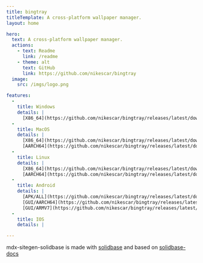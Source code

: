 ```yaml
---
title: bingtray
titleTemplate: A cross-platform wallpaper manager.
layout: home

hero:
  text: A cross-platform wallpaper manager.
  actions:
    - text: Readme
      link: /readme
    - theme: alt
      text: GitHub
      link: https://github.com/nikescar/bingtray
  image:
    src: /imgs/logo.png

features:
  - 
    title: Windows
    details: |
      [X86_64](https://github.com/nikescar/bingtray/releases/latest/download/bingtray-x86_64-pc-windows-msvc.tar.gz)
  - 
    title: MacOS
    details: |
      [X86_64](https://github.com/nikescar/bingtray/releases/latest/download/bingtray-x86_64-apple-darwin.tar.gz)
      [AARCH64](https://github.com/nikescar/bingtray/releases/latest/download/bingtray-aarch64-apple-darwin.tar.gz)
  - 
    title: Linux
    details: |
      [X86_64](https://github.com/nikescar/bingtray/releases/latest/download/bingtray-x86_64-unknown-linux-musl.tar.gz)
      [AARCH64](https://github.com/nikescar/bingtray/releases/latest/download/bingtray-aarch64-unknown-linux-musl.tar.gz)
  - 
    title: Android
    details: |
      [APK/ALL](https://github.com/nikescar/bingtray/releases/latest/download/bingtray-all-signed.apk)
      [GUI/AARCH64](https://github.com/nikescar/bingtray/releases/latest/download/bingtray-aarch64-linux-android.tar.gz)
      [GUI/ARMV7](https://github.com/nikescar/bingtray/releases/latest/download/bingtray-armv7-linux-androideabi.tar.gz)
  - 
    title: IOS
    details: |

---
```


mdx-sitegen-solidbase is made with [solidbase](https://solidbase.dev/) and based on [solidbase-docs](https://github.com/kobaltedev/solidbase/tree/main/docs)